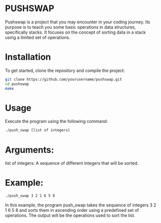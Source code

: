 # PUSHSWAP

Pushswap is a project that you may encounter in your coding journey. Its purpose is to teach you some basic operations in data structures, specifically stacks. It focuses on the concept of sorting data in a stack using a limited set of operations.

# Installation

To get started, clone the repository and compile the project:

```bash
git clone https://github.com/yourusername/pushswap.git
cd pushswap
make 
```

# Usage

Execute the program using the following command:

```bash
./push_swap [list of integers]
```

# Arguments:

list of integers: A sequence of different integers that will be sorted.

# Example:

```bash
./push_swap 3 2 1 6 5 8
```
In this example, the program push_swap takes the sequence of integers 3 2 1 6 5 8 and sorts them in ascending order using a predefined set of operations. The output will be the operations used to sort the list.